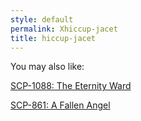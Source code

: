 ```yaml
---
style: default
permalink: Xhiccup-jacet
title: hiccup-jacet
---
```

You may also like:

[SCP-1088: The Eternity Ward](http://scp-wiki.net/scp-1088)

[SCP-861: A Fallen Angel](http://scp-wiki.net/scp-861)
